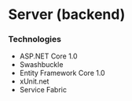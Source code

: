 # Server (backend)

### Technologies

* ASP.NET Core 1.0
* Swashbuckle
* Entity Framework Core 1.0
* xUnit.net
* Service Fabric